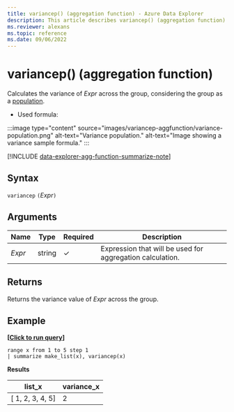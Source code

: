 ```yaml
---
title: variancep() (aggregation function) - Azure Data Explorer
description: This article describes variancep() (aggregation function) in Azure Data Explorer.
ms.reviewer: alexans
ms.topic: reference
ms.date: 09/06/2022
---
```

# variancep() (aggregation function)

Calculates the variance of *Expr* across the group, considering the group as a [population](https://en.wikipedia.org/wiki/Statistical_population).

* Used formula:

:::image type="content" source="images/variancep-aggfunction/variance-population.png" alt-text="Variance population." alt-text="Image showing a variance sample formula." :::

[!INCLUDE [data-explorer-agg-function-summarize-note](../../includes/data-explorer-agg-function-summarize-note.md)]

## Syntax

`variancep` `(`*Expr*`)`

## Arguments

| Name | Type | Required | Description |
|--|--|--|--|
|*Expr* | string | &check; | Expression that will be used for aggregation calculation.|

## Returns

Returns the variance value of *Expr* across the group.

## Example

**\[**[**Click to run query**](https://dataexplorer.azure.com/clusters/help/databases/Samples?query=H4sIAAAAAAAAAytKzEtPVahQSCvKz1UwVCjJVzBVKC5JLVAw5KpRKC7NzU0syqxKVchNzE6Nz8ksLtGo0NRRKAMKJuYlpxYAeQCFH59wQQAAAA==)**\]**

```kusto
range x from 1 to 5 step 1
| summarize make_list(x), variancep(x) 
```

**Results**

|list_x|variance_x|
|---|---|
|[ 1, 2, 3, 4, 5]|2|
